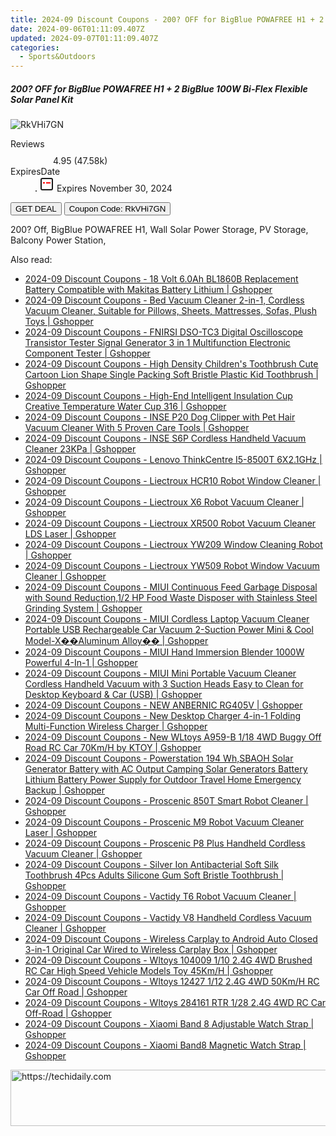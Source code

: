 ```yaml
---
title: 2024-09 Discount Coupons - 200? OFF for BigBlue POWAFREE H1 + 2 BigBlue 100W Bi-Flex Flexible Solar Panel Kit | GEEKMAXI.COM
date: 2024-09-06T01:11:09.407Z
updated: 2024-09-07T01:11:09.407Z
categories:
  - Sports&Outdoors
---
```



<div class="max-w-4xl mx-auto grid grid-cols-1 lg:max-w-5xl lg:gap-x-20 lg:grid-cols-2">
  <div class="relative p-3 col-start-1 row-start-1 flex flex-col-reverse rounded-lg bg-gradient-to-t from-black/75 via-black/0 sm:bg-none sm:row-start-2 sm:p-0 lg:row-start-1">
    <h5 class="mt-1 text-lg font-semibold text-white sm:text-slate-900 md:text-2xl dark:sm:text-white">200? OFF for BigBlue POWAFREE H1 + 2 BigBlue 100W Bi-Flex Flexible Solar Panel Kit</h5>
  </div>
  
  <div class="col-start-1 col-end-3 row-start-1 grid gap-4 sm:mb-6 sm:grid-cols-4 lg:col-start-2 lg:row-span-6 lg:row-end-6 lg:mb-0 lg:gap-6">
      <img src="&quot;&quot;" onClick="javascript:window.open(decodeURIComponent('%22https%3A%2F%2Fwww.shareasale.com%2Fu.cfm%3Fd%3D1123301%26m%3D77450%26u%3D4338022%22'), '_blank');void(0);" alt="RkVHi7GN" class="h-60 w-full rounded-lg object-cover sm:col-span-2 sm:h-52 lg:col-span-full" loading="lazy" />
    
  </div>
  <dl class="row-start-2 mt-4 flex items-center text-xs font-medium sm:row-start-3 sm:mt-1 md:mt-2.5 lg:row-start-2">
    <dt class="sr-only">Reviews</dt>
    <dd class="flex items-center text-indigo-600 dark:text-indigo-400">
      <svg width="24" height="24" fill="none" aria-hidden="true" class="mr-1 stroke-current dark:stroke-indigo-500">
        <path d="m12 5 2 5h5l-4 4 2.103 5L12 16l-5.103 3L9 14l-4-4h5l2-5Z" stroke-width="2" stroke-linecap="round" stroke-linejoin="round" />
      </svg>
      <span>4.95 <span class="font-normal text-slate-400">(47.58k)</span></span>
    </dd>
    <dt class="sr-only">ExpiresDate</dt>
    <dd class="flex items-center">
      <svg width="2" height="2" aria-hidden="true" fill="currentColor" class="mx-3 text-slate-300">
        <circle cx="1" cy="1" r="1" />
      </svg>
      <svg width="24" height="24" viewBox="0 0 24 24" fill="none" stroke="currentColor" stroke-width="2">
        <rect x="3" y="3" width="18" height="18" rx="2" fill="#fff" />
        <path d="M6 10L18 10" stroke="red" stroke-width="2" fill="none" />
        <path d="M10 6L10 18" stroke="#fff" stroke-width="2" fill="none" />
      </svg>
      Expires November 30, 2024    </dd>
  </dl>
  <div class="col-start-1 row-start-3 mt-4 self-center sm:col-start-2 sm:row-span-2 sm:row-start-2 sm:mt-0 lg:col-start-1 lg:row-start-3 lg:row-end-4 lg:mt-6">
    <button type="button" onClick="javascript:window.open(decodeURIComponent('%22https%3A%2F%2Fwww.shareasale.com%2Fu.cfm%3Fd%3D1123301%26m%3D77450%26u%3D4338022%22'), '_blank');void(0);" class="rounded-lg bg-red-600 px-3 py-2 text-sm font-medium leading-6 text-white">GET DEAL</button>
    <button type="button" onClick="javascript:window.open(decodeURIComponent('%22https%3A%2F%2Fwww.shareasale.com%2Fu.cfm%3Fd%3D1123301%26m%3D77450%26u%3D4338022%22'), '_blank');void(0);" class="border-dashed border-2 border-indigo-600 bg-green-100 text-sm leading-6 font-medium py-2 px-3 rounded-lg">Coupon Code: RkVHi7GN</button>
  </div>
  <p class="col-start-1 mt-4 text-sm leading-6 sm:col-span-2 lg:col-span-1 lg:row-start-4 lg:mt-6 dark:text-slate-400">
    200? Off, 
BigBlue POWAFREE H1, Wall Solar Power Storage, PV Storage, Balcony Power Station,  </p>
</div>
<span class="atpl-alsoreadstyle">Also read:</span>
<div><ul>
<li><a href="https://coupons.techidaily.com/coupon-1118500-share-97331-sale/"><u>2024-09 Discount Coupons - 18 Volt 6.0Ah BL1860B Replacement Battery Compatible with Makitas Battery Lithium | Gshopper</u></a></li>
<li><a href="https://coupons.techidaily.com/coupon-1118510-share-97331-sale/"><u>2024-09 Discount Coupons - Bed Vacuum Cleaner 2-in-1, Cordless Vacuum Cleaner, Suitable for Pillows, Sheets, Mattresses, Sofas, Plush Toys | Gshopper</u></a></li>
<li><a href="https://coupons.techidaily.com/coupon-1118523-share-97331-sale/"><u>2024-09 Discount Coupons - FNIRSI DSO-TC3 Digital Oscilloscope Transistor Tester Signal Generator 3 in 1 Multifunction Electronic Component Tester | Gshopper</u></a></li>
<li><a href="https://coupons.techidaily.com/coupon-1118495-share-97331-sale/"><u>2024-09 Discount Coupons - High Density Children's Toothbrush Cute Cartoon Lion Shape Single Packing Soft Bristle Plastic Kid Toothbrush | Gshopper</u></a></li>
<li><a href="https://coupons.techidaily.com/coupon-1118503-share-97331-sale/"><u>2024-09 Discount Coupons - High-End Intelligent Insulation Cup Creative Temperature Water Cup 316 | Gshopper</u></a></li>
<li><a href="https://coupons.techidaily.com/coupon-1118516-share-97331-sale/"><u>2024-09 Discount Coupons - INSE P20 Dog Clipper with Pet Hair Vacuum Cleaner With 5 Proven Care Tools | Gshopper</u></a></li>
<li><a href="https://coupons.techidaily.com/coupon-1118517-share-97331-sale/"><u>2024-09 Discount Coupons - INSE S6P Cordless Handheld Vacuum Cleaner 23KPa | Gshopper</u></a></li>
<li><a href="https://coupons.techidaily.com/coupon-1118499-share-97331-sale/"><u>2024-09 Discount Coupons - Lenovo ThinkCentre I5-8500T 6X2.1GHz | Gshopper</u></a></li>
<li><a href="https://coupons.techidaily.com/coupon-1118515-share-97331-sale/"><u>2024-09 Discount Coupons - Liectroux HCR10 Robot Window Cleaner | Gshopper</u></a></li>
<li><a href="https://coupons.techidaily.com/coupon-1118512-share-97331-sale/"><u>2024-09 Discount Coupons - Liectroux X6 Robot Vacuum Cleaner | Gshopper</u></a></li>
<li><a href="https://coupons.techidaily.com/coupon-1118511-share-97331-sale/"><u>2024-09 Discount Coupons - Liectroux XR500 Robot Vacuum Cleaner LDS Laser | Gshopper</u></a></li>
<li><a href="https://coupons.techidaily.com/coupon-1118514-share-97331-sale/"><u>2024-09 Discount Coupons - Liectroux YW209 Window Cleaning Robot | Gshopper</u></a></li>
<li><a href="https://coupons.techidaily.com/coupon-1118513-share-97331-sale/"><u>2024-09 Discount Coupons - Liectroux YW509 Robot Window Vacuum Cleaner | Gshopper</u></a></li>
<li><a href="https://coupons.techidaily.com/coupon-1118507-share-97331-sale/"><u>2024-09 Discount Coupons - MIUI Continuous Feed Garbage Disposal with Sound Reduction,1/2 HP Food Waste Disposer with Stainless Steel Grinding System | Gshopper</u></a></li>
<li><a href="https://coupons.techidaily.com/coupon-1118509-share-97331-sale/"><u>2024-09 Discount Coupons - MIUI Cordless Laptop Vacuum Cleaner Portable USB Rechargeable Car Vacuum 2-Suction Power Mini & Cool Model-X��Aluminum Alloy�� | Gshopper</u></a></li>
<li><a href="https://coupons.techidaily.com/coupon-1118506-share-97331-sale/"><u>2024-09 Discount Coupons - MIUI Hand Immersion Blender 1000W Powerful 4-In-1 | Gshopper</u></a></li>
<li><a href="https://coupons.techidaily.com/coupon-1118508-share-97331-sale/"><u>2024-09 Discount Coupons - MIUI Mini Portable Vacuum Cleaner Cordless Handheld Vacuum with 3 Suction Heads Easy to Clean for Desktop Keyboard & Car (USB) | Gshopper</u></a></li>
<li><a href="https://coupons.techidaily.com/coupon-1118493-share-97331-sale/"><u>2024-09 Discount Coupons - NEW ANBERNIC RG405V | Gshopper</u></a></li>
<li><a href="https://coupons.techidaily.com/coupon-1118504-share-97331-sale/"><u>2024-09 Discount Coupons - New Desktop Charger 4-in-1 Folding Multi-Function Wireless Charger | Gshopper</u></a></li>
<li><a href="https://coupons.techidaily.com/coupon-1118521-share-97331-sale/"><u>2024-09 Discount Coupons - New WLtoys A959-B 1/18 4WD Buggy Off Road RC Car 70Km/H by KTOY | Gshopper</u></a></li>
<li><a href="https://coupons.techidaily.com/coupon-1118522-share-97331-sale/"><u>2024-09 Discount Coupons - Powerstation 194 Wh,SBAOH Solar Generator Battery with AC Output Camping Solar Generators Battery Lithium Battery Power Supply for Outdoor Travel Home Emergency Backup | Gshopper</u></a></li>
<li><a href="https://coupons.techidaily.com/coupon-1118501-share-97331-sale/"><u>2024-09 Discount Coupons - Proscenic 850T Smart Robot Cleaner | Gshopper</u></a></li>
<li><a href="https://coupons.techidaily.com/coupon-1118496-share-97331-sale/"><u>2024-09 Discount Coupons - Proscenic M9 Robot Vacuum Cleaner Laser | Gshopper</u></a></li>
<li><a href="https://coupons.techidaily.com/coupon-1118502-share-97331-sale/"><u>2024-09 Discount Coupons - Proscenic P8 Plus Handheld Cordless Vacuum Cleaner | Gshopper</u></a></li>
<li><a href="https://coupons.techidaily.com/coupon-1118494-share-97331-sale/"><u>2024-09 Discount Coupons - Silver Ion Antibacterial Soft Silk Toothbrush 4Pcs Adults Silicone Gum Soft Bristle Toothbrush | Gshopper</u></a></li>
<li><a href="https://coupons.techidaily.com/coupon-1118498-share-97331-sale/"><u>2024-09 Discount Coupons - Vactidy T6 Robot Vacuum Cleaner | Gshopper</u></a></li>
<li><a href="https://coupons.techidaily.com/coupon-1118497-share-97331-sale/"><u>2024-09 Discount Coupons - Vactidy V8 Handheld Cordless Vacuum Cleaner | Gshopper</u></a></li>
<li><a href="https://coupons.techidaily.com/coupon-1118505-share-97331-sale/"><u>2024-09 Discount Coupons - Wireless Carplay to Android Auto Closed 3-in-1 Original Car Wired to Wireless Carplay Box | Gshopper</u></a></li>
<li><a href="https://coupons.techidaily.com/coupon-1118520-share-97331-sale/"><u>2024-09 Discount Coupons - Wltoys 104009 1/10 2.4G 4WD Brushed RC Car High Speed Vehicle Models Toy 45Km/H | Gshopper</u></a></li>
<li><a href="https://coupons.techidaily.com/coupon-1118519-share-97331-sale/"><u>2024-09 Discount Coupons - Wltoys 12427 1/12 2.4G 4WD 50Km/H RC Car Off Road | Gshopper</u></a></li>
<li><a href="https://coupons.techidaily.com/coupon-1118518-share-97331-sale/"><u>2024-09 Discount Coupons - Wltoys 284161 RTR 1/28 2.4G 4WD RC Car Off-Road | Gshopper</u></a></li>
<li><a href="https://coupons.techidaily.com/coupon-1118491-share-97331-sale/"><u>2024-09 Discount Coupons - Xiaomi Band 8 Adjustable Watch Strap | Gshopper</u></a></li>
<li><a href="https://coupons.techidaily.com/coupon-1118492-share-97331-sale/"><u>2024-09 Discount Coupons - Xiaomi Band8 Magnetic Watch Strap | Gshopper</u></a></li>
</ul></div>

<ins class="adsbygoogle"
      style="display:block"
      data-ad-client="ca-pub-7571918770474297"
      data-ad-slot="8358498916"
      data-ad-format="auto"
      data-full-width-responsive="true"></ins>
<!-- affiliate ads begin -->
<a href="https://ephamedtechinc.pxf.io/c/5597632/2137206/26400" target="_top" id="2137206">
  <img src="//a.impactradius-go.com/display-ad/26400-2137206" border="0" alt="https://techidaily.com" width="728" height="90"/>
</a>
<img height="0" width="0" src="https://ephamedtechinc.pxf.io/i/5597632/2137206/26400" style="position:absolute;visibility:hidden;" border="0" />
<!-- affiliate ads end -->